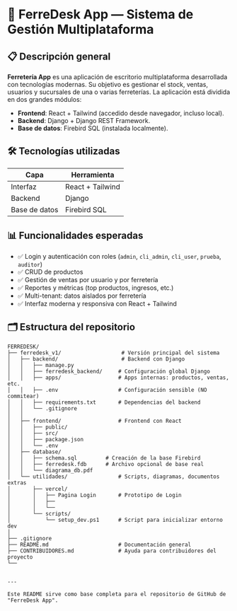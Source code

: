 # 🧰 FerreDesk App — Sistema de Gestión Multiplataforma

## 📋 Descripción general

**Ferretería App** es una aplicación de escritorio multiplataforma desarrollada con tecnologías modernas. Su objetivo es gestionar el stock, ventas, usuarios y sucursales de una o varias ferreterías. La aplicación está dividida en dos grandes módulos:

- **Frontend**: React + Tailwind (accedido desde navegador, incluso local).
- **Backend**: Django + Django REST Framework.
- **Base de datos**: Firebird SQL (instalada localmente).

## 🛠️ Tecnologías utilizadas

| Capa          | Herramienta                        |
|---------------|------------------------------------|
| Interfaz      | React + Tailwind                   |
| Backend       | Django                             |
| Base de datos | Firebird SQL                       |


## 📊 Funcionalidades esperadas

- ✅ Login y autenticación con roles (`admin`, `cli_admin`, `cli_user`, `prueba`, `auditor`)
- ✅ CRUD de productos
- ✅ Gestión de ventas por usuario y por ferretería
- ✅ Reportes y métricas (top productos, ingresos, etc.)
- ✅ Multi-tenant: datos aislados por ferretería
- ✅ Interfaz moderna y responsiva con React + Tailwind

## 🗂️ Estructura del repositorio

```text
FERREDESK/
├── ferredesk_v1/                   # Versión principal del sistema
│   ├── backend/                    # Backend con Django
│   │   ├── manage.py
│   │   ├── ferredesk_backend/     # Configuración global Django
│   │   ├── apps/                  # Apps internas: productos, ventas, etc.
│   │   ├── .env                   # Configuración sensible (NO commitear)
│   │   ├── requirements.txt       # Dependencias del backend
│   │   └── .gitignore
│   │
│   ├── frontend/                  # Frontend con React
│   │   ├── public/
│   │   ├── src/
│   │   ├── package.json
│   │   └── .env
│   ├── database/
│   │   ├── schema.sql         # Creación de la base Firebird
│   │   ├── ferredesk.fdb      # Archivo opcional de base real
│   │   └── diagrama_db.pdf
│   └── utilidades/                # Scripts, diagramas, documentos extras
│       ├── vercel/        
│       │   ├── Pagina Login       # Prototipo de Login
│       │   ├── 
│       │   └── 
│       └── scripts/
│           └── setup_dev.ps1      # Script para inicializar entorno dev
│
├── .gitignore
├── README.md                      # Documentación general
├── CONTRIBUIDORES.md              # Ayuda para contribuidores del proyecto
└── 


---

Este README sirve como base completa para el repositorio de GitHub de "FerreDesk App". 
